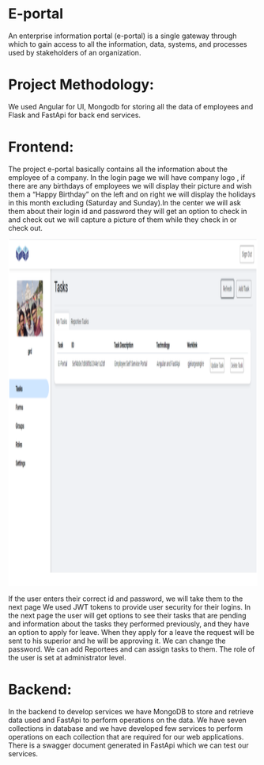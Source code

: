 # E-portal
An enterprise information portal (e-portal) is a single gateway through which to gain access to all the information, data, systems, and processes used by stakeholders of an organization.

# Project Methodology:
We used Angular for UI, Mongodb for storing all the data of employees and Flask and FastApi for back end services.

# Frontend:
The project e-portal basically contains all the information about the employee of a company. In the login page we will have company logo , if there are any birthdays of employees we will display their picture and wish them a “Happy Birthday” on the left and on right we will display the holidays in this month excluding (Saturday and Sunday).In the center we will ask them about their login id and password they will get an option to check in and check out we will capture a picture of them while they check in or check out.

<img src="images/homePage.png" width="700" height= "700">

If the user enters their correct id and password, we will take them to the next page We used JWT tokens to provide user security for their logins. In the next page the user will get options to see their tasks that are pending and information about the tasks they performed previously, and they have an option to apply for leave. When they apply for a leave the request will be sent to his superior and he will be approving it. We can change the password. We can add Reportees and can assign tasks to them. The role of the user is set at administrator level.

# Backend:
In the backend to develop services we have MongoDB to store and retrieve data used and FastApi to perform operations on the data. We have seven collections in database and we have developed few services to perform operations on each collection that are required for our web applications. There is a swagger document generated in FastApi which we can test our services.
